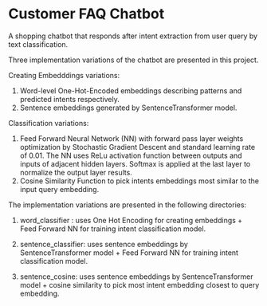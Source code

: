 # Customer FAQ Chatbot
A shopping chatbot that responds after intent extraction from user query by text classification.

Three implementation variations of the chatbot are presented in this project.

Creating Embedddings variations:
1. Word-level One-Hot-Encoded embeddings describing patterns and predicted intents respectively.
2. Sentence embeddings generated by SentenceTransformer model.

Classification variations:
1. Feed Forward Neural Network (NN) with forward pass layer weights optimization by Stochastic Gradient Descent and standard learning rate of 0.01. The NN uses ReLu activation function between outputs and inputs of adjacent hidden layers. Softmax is applied at the last layer to normalize the output layer results.
2. Cosine Similarity Function to pick intents embeddings most similar to the input query embedding.

The implementation variations are presented in the following directories:
1. word_classifier : uses One Hot Encoding for creating embeddings + Feed Forward NN for training intent classification model.

2. sentence_classifier: uses sentence embeddings by SentenceTransformer model + Feed Forward NN for training intent classification model.

3. sentence_cosine: uses sentence embeddings by SentenceTransformer model + cosine similarity to pick most intent embedding closest to query embedding.
